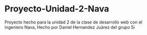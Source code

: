 # Proyecto-Unidad-2-Nava
Proyecto hecho para la unidad 2 de la clase de desarrollo web con el ingeniero Nava, Hecho por Daniel Hernandez Juárez del grupo 5i
